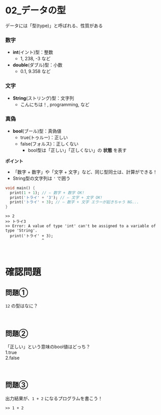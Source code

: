 # **02_データの型**

データには「型(type)」と呼ばれる、性質がある  

### **数字**
- **int**(イント)型：整数
  - 1, 238, -3 など
- **double**(ダブル)型：小数
  - 0.1, 9.358 など 

### **文字**
- **String**(ストリング)型：文字列
  - こんにちは！, programming, など

### **真偽**
- **bool**(ブール)型：真偽値
  - true(トゥルー)：正しい
  - false(フォルス)：正しくない
    - bool型は「正しい」「正しくない」の **状態** を表す


**ポイント**  
- 「数字 + 数字」や「文字 + 文字」など、同じ型同士は、計算ができる！
- String型の文字列は `'` で囲う

```dart
void main() {
  print(1 + 1); // ⇦ 数字 + 数字 OK!
  print('トライ' + '3'); // ⇦ 文字 + 文字 OK!
  print('トライ' + 3); // ⇦ 数字 + 文字 エラーが起きちゃう NG...
}
```

```
>> 2
>> トライ3
>> Error: A value of type 'int' can't be assigned to a variable of type 'String'.
  print('トライ' + 3);
                ^
```

<br>

# **確認問題**

## **問題①**
`12` の型はなに？

<br>

## **問題②**
「正しい」という意味のbool値はどっち？  
1.true  
2.false

<br>

## **問題③**

出力結果が、`1 + 2` になるプログラムを書こう！

```
>> 1 + 2
```